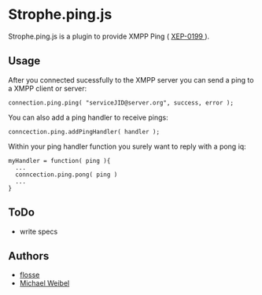 # Strophe.ping.js

Strophe.ping.js is a plugin to provide XMPP Ping
( [ XEP-0199 ]( http://xmpp.org/extensions/xep-0199.html ) ).

## Usage

After you connected sucessfully to the XMPP server you can send a ping to a XMPP client or server:

    connection.ping.ping( "serviceJID@server.org", success, error );

You can also add a ping handler to receive pings:

    conncection.ping.addPingHandler( handler );

Within your ping handler function you surely want to reply with a pong iq:

    myHandler = function( ping ){
      ...
      conncection.ping.pong( ping )
      ...
    }

## ToDo

- write specs

## Authors

- [flosse](https://github.com/flosse)
- [Michael Weibel](https://github.com/mweibel)
